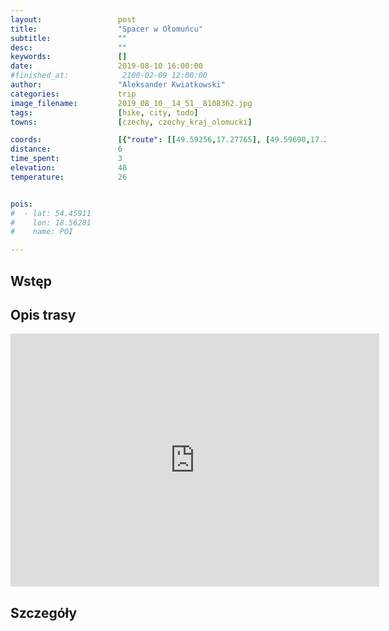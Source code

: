 ```yaml
---
layout:                 post
title:                  "Spacer w Ołomuńcu"
subtitle:               ""
desc:                   ""
keywords:               []
date:                   2019-08-10 16:00:00
#finished_at:            2100-02-09 12:00:00
author:                 "Aleksander Kwiatkowski"
categories:             trip
image_filename:         2019_08_10__14_51__8108362.jpg
tags:                   [hike, city, todo]
towns:                  [czechy, czechy_kraj_olomucki]

coords:                 [{"route": [[49.59256,17.27765], [49.59690,17.26203], [49.59390,17.25216], [49.58917,17.25404], [49.59245,17.27791]], "type": "hike"}]
distance:               6
time_spent:             3
elevation:              48
temperature:            26


pois:
#  - lat: 54.45911
#    lon: 18.56281
#    name: POI

---
```



## Wstęp

## Opis trasy

<iframe height='405' width='590' frameborder='0' allowtransparency='true' scrolling='no' src='https://www.strava.com/activities/2630778777/embed/2c05c58c07e218e294e6b56c63c85d47fd068bae'></iframe>

## Szczegóły
